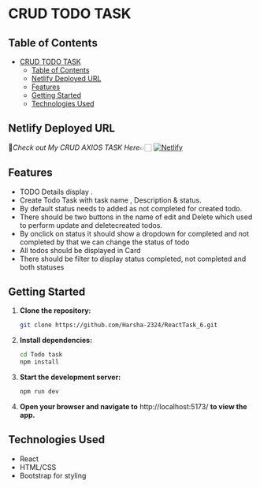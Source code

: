 # CRUD TODO TASK

## Table of Contents

- [CRUD TODO TASK](#crud-axios-api-task)
  - [Table of Contents](#table-of-contents)
  - [Netlify Deployed URL](#netlify-deployed-url)
  - [Features](#features)
  - [Getting Started](#getting-started)
  - [Technologies Used](#technologies-used)
 
## Netlify Deployed URL

🔸*Check out My CRUD AXIOS TASK Here*👉🏻 [![Netlify](https://img.shields.io/badge/netlify-%23000000.svg?style=for-the-badge&logo=netlify&logoColor=#00C7B7)](https://crud-axios-react-task-6.netlify.app/)

## Features

- TODO Details display .
- Create Todo Task with task name , Description & status.
- By default status needs to added as not completed for created todo.
- There should be two buttons in the name of edit and Delete which used to perform update and deletecreated    todos.
- By onclick on status it should show a dropdown for completed and not completed by that we can change the status of todo
- All todos should be displayed in Card
- There should be filter to display status completed, not completed and both statuses


## Getting Started

1. **Clone the repository:**

   ```bash
   git clone https://github.com/Harsha-2324/ReactTask_6.git

   ```

2. **Install dependencies:**

   ```bash
   cd Todo task
   npm install

   ```

3. **Start the development server:**

   ```bash
   npm run dev
   
   ```

4. **Open your browser and navigate to** http://localhost:5173/ **to view the app.**


## Technologies Used

- React
- HTML/CSS
- Bootstrap for styling